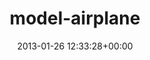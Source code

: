 ---
title:		"model-airplane"
type:		"photos"
mediatype:		"upload"
description:		"TBC"
date:		"2013-01-26 12:33:28+00:00"
album:		"people"
filename:		"model-airplane.md"
series:		""
cl_public_id:		"people/model-airplane"
cl_version:		1497005510
format:		"tiff"
bytes:		6581212
width:		2560
height:		1440
colours:
- "#748C4C"
- "#38392F"
- "#C4D1E0"
- "#8D935E"
- "#658847"
- "#2F3530"
- "#303523"
- "#191F2E"
- "#5F5952"
- "#737E83"
- "#141C1F"
- "#BDCAD5"
- "#908D5B"
- "#151F1E"
exposure_mode:		"Auto"
program:		"Aperture-priority AE"
aperture:		"2.8"
focal_length:		"70.0 mm"
iso:		"200"
shutter_speed:		"1/2000"
metering:		"Center-weighted average"
flash:		"Off, Did not fire"
white_balance:		"Custom"
colour_temp:		"5150"
has_crop:		"false"
orientation:		"Horizontal (normal)"
camera_model:		"NIKON D7000"
lens_info:		"70-200mm f/2.8"
artist:		"Matt Finucane"
x_resolution:		"300"
y_resolution:		"300"
---